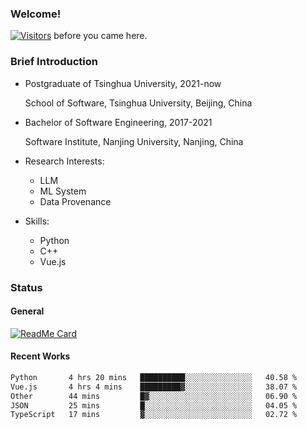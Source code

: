### Welcome!

[![Visitors](https://visitor-badge.laobi.icu/badge?page_id=HermitSun.HermitSun)]() before you came here.

### Brief Introduction

- Postgraduate of Tsinghua University, 2021-now
  
  School of Software, Tsinghua University, Beijing, China

- Bachelor of Software Engineering, 2017-2021
  
  Software Institute, Nanjing University, Nanjing, China

- Research Interests:
  - LLM
  - ML System
  - Data Provenance

- Skills:
  - Python
  - C++
  - Vue.js

### Status

#### General

[![ReadMe Card](https://github-readme-stats.hermitsun.vercel.app/api?username=HermitSun&count_private=true&show_icons=true)]()

#### Recent Works

<!--START_SECTION:waka-->

```txt
Python       4 hrs 20 mins   ██████████░░░░░░░░░░░░░░░   40.58 %
Vue.js       4 hrs 4 mins    █████████▓░░░░░░░░░░░░░░░   38.07 %
Other        44 mins         █▓░░░░░░░░░░░░░░░░░░░░░░░   06.90 %
JSON         25 mins         █░░░░░░░░░░░░░░░░░░░░░░░░   04.05 %
TypeScript   17 mins         ▓░░░░░░░░░░░░░░░░░░░░░░░░   02.72 %
```

<!--END_SECTION:waka-->

